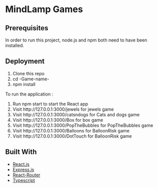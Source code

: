 # MindLamp Games

## Prerequisites
In order to run this project, node.js and npm both need to have been installed.

## Deployment
<ol>
<li>Clone this repo</li>
<li>cd -Game-name-</li>
<li>npm install</li>
</ol>
To run the application :
<ol>
<li>Run npm start to start the React app</li>
  <li>Visit http://127.0.0.1:3000/jewels for jewels game </li>
  <li>Visit http://127.0.0.1:3000/catsndogs for Cats and dogs game </li>
  <li>Visit http://127.0.0.1:3000/Box for box game </li>
  <li>Visit http://127.0.0.1:3000/PopTheBubbles for PopTheBubbles game </li>
  <li>Visit http://127.0.0.1:3000/Balloons for BalloonRisk game </li>
  <li>Visit http://127.0.0.1:3000/DotTouch for BalloonRisk game </li>
</ol>

## Built With

* [React.js](https://reactjs.org/)
* [Express.js](https://expressjs.com/)
* [React-Router](https://reacttraining.com/react-router/core/guides/philosophy)
* [Typescript](https://www.typescriptlang.org/)
